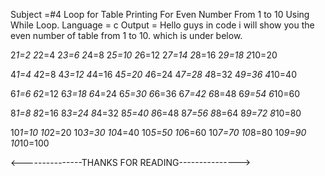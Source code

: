 Subject =#4 Loop for Table Printing For Even Number From 1 to 10 Using While Loop.
Language = c
Output = Hello guys in code i will show you the even number of table from 1 to 10. which is under below.


2*1=2
2*2=4
2*3=6
2*4=8
2*5=10
2*6=12
2*7=14
2*8=16
2*9=18
2*10=20


4*1=4
4*2=8
4*3=12
4*4=16
4*5=20
4*6=24
4*7=28
4*8=32
4*9=36
4*10=40


6*1=6
6*2=12
6*3=18
6*4=24
6*5=30
6*6=36
6*7=42
6*8=48
6*9=54
6*10=60


8*1=8
8*2=16
8*3=24
8*4=32
8*5=40
8*6=48
8*7=56
8*8=64
8*9=72
8*10=80


10*1=10
10*2=20
10*3=30
10*4=40
10*5=50
10*6=60
10*7=70
10*8=80
10*9=90
10*10=100




<---------------THANKS FOR READING--------------->
